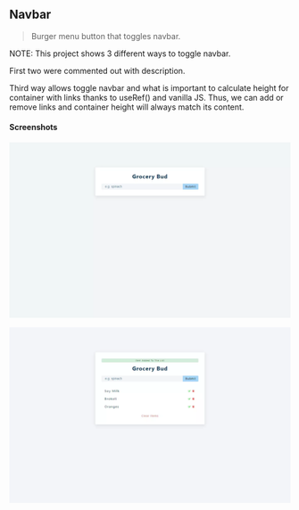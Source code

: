 ## Navbar

> Burger menu button that toggles navbar.

NOTE: This project shows 3 different ways to toggle navbar.

First two were commented out with description.

Third way allows toggle navbar and what is important to calculate height for container with links thanks to useRef() and vanilla JS. Thus, we can add or remove links and container height will always match its content.

#### Screenshots

![Main page](https://github.com/CodingOnMars/react-course-projects/blob/main/screenshots/grocery-bud-1.webp)

![Opened navbar](https://github.com/CodingOnMars/react-course-projects/blob/main/screenshots/grocery-bud-2.webp)
